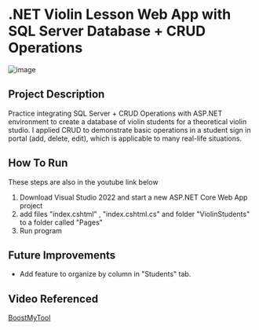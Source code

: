 # .NET Violin Lesson Web App with SQL Server Database + CRUD Operations

![image](https://github.com/user-attachments/assets/f2b124c9-6b76-4d39-a5fb-484c6bbc0620)

## Project Description

Practice integrating SQL Server + CRUD Operations with ASP.NET environment to create a database of violin students for a theoretical violin studio. I applied CRUD to demonstrate basic operations in a student sign in portal (add, delete, edit), which is applicable to many real-life situations.

## How To Run

These steps are also in the youtube link below

1) Download Visual Studio 2022 and start a new ASP.NET Core Web App project
2) add files "index.cshtml" , "index.cshtml.cs" and folder "ViolinStudents" to a folder called "Pages"
3) Run program

## Future Improvements

* Add feature to organize by column in "Students" tab.

## Video Referenced

[BoostMyTool](https://www.youtube.com/watch?v=T-e554Zt3n4&list=PLXCw5VdOQb7jIwrVp5LuPlDOAaCzrj7a2&index=2&ab_channel=BoostMyTool)
